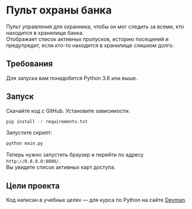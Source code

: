 # Пульт охраны банка

Пульт управления для охранника, чтобы он мог следить за всеми, кто находится в хранилище банка.  
Отображает список активных пропусков, историю посещений и предупредит, если кто-то находится в хранилище слишком долго.

## Требования

Для запуска вам понадобится Python 3.6 или выше.


## Запуск

Скачайте код с GitHub. Установите зависимости:

```sh
pip install -r requirements.txt
```

Запустите скрипт:

```sh
python main.py
```

Теперь нужно запустить браузер и перейти по адресу `http://0.0.0.0:8000/`.  
Вы увидите список активных карт доступа.


## Цели проекта

Код написан в учебных целях — для курса по Python на сайте [Devman](https://dvmn.org).
